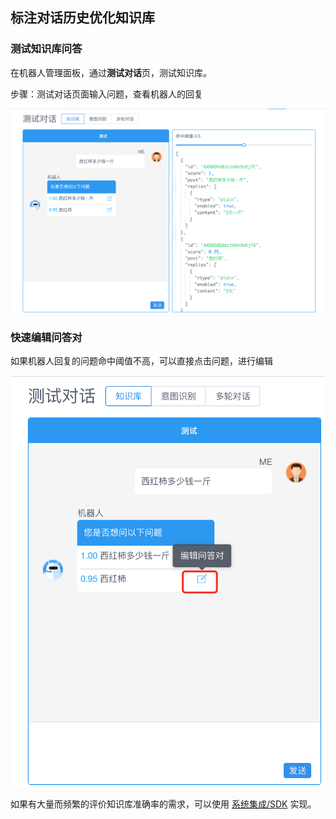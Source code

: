 ## 标注对话历史优化知识库

### 测试知识库问答

在机器人管理面板，通过**测试对话**页，测试知识库。

步骤：测试对话页面输入问题，查看机器人的回复

![调试命中率](../../../images/products/faq/image2020-7-16_17-57-42.png)

### 快速编辑问答对

如果机器人回复的问题命中阈值不高，可以直接点击问题，进行编辑

![快速编辑问答对](../../../images/products/faq/image2020-7-16_18-0-59.png)

如果有大量而频繁的评价知识库准确率的需求，可以使用 [系统集成/SDK](https://docs.chatopera.com/products/chatbot-platform/references/sdk/chatbot/chat.html#检索知识库) 实现。
